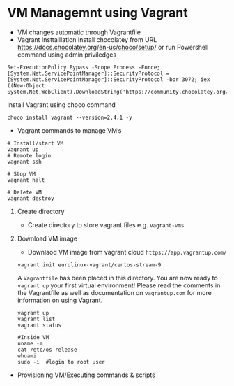 # VM Managemnt using Vagrant
- VM changes automatic through Vagrantfile
- Vagrant Insttalllation
Install chocolatey from URL 
https://docs.chocolatey.org/en-us/choco/setup/
or run Powershell command using admin priviledges
```
Set-ExecutionPolicy Bypass -Scope Process -Force; [System.Net.ServicePointManager]::SecurityProtocol = [System.Net.ServicePointManager]::SecurityProtocol -bor 3072; iex ((New-Object System.Net.WebClient).DownloadString('https://community.chocolatey.org/install.ps1'))
```

Install Vagrant using choco command
```
choco install vagrant --version=2.4.1 -y
```

- Vagrant commands to manage VM’s
```
# Install/start VM
vagrant up
# Remote login 
vagrant ssh 

# Stop VM
vagrant halt

# Delete VM
vagrant destroy
```

1. Create directory
   - Create directory to store vagrant files e.g. `vagrant-vms`
2. Download VM image
   - Downlaod VM image from vagrant cloud `https://app.vagrantup.com/`
   ```
   vagrant init eurolinux-vagrant/centos-stream-9
   ```
   A `Vagrantfile` has been placed in this directory. You are now ready to `vagrant up` your first virtual environment! Please read the comments in the Vagrantfile as well as documentation on `vagrantup.com` for more information on using Vagrant.

   ```
   vagrant up
   vagrant list
   vagrant status

   #Inside VM
   uname -m
   cat /etc/os-release
   whoami
   sudo -i  #login to root user

   ```







- Provisioning VM/Executing commands & scripts